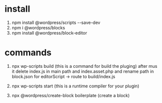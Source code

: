 # install
 1. npm install @wordpress/scripts --save-dev
 2. npm i @wordpress/blocks
 3. npm install @wordpress/block-editor
 
# commands
 1. npx wp-scripts build  (this is a command for build the pluging) after mus it  delete index.js in main path and index.asset.php
 and rename path in block.json for editorScript -> route to build/index.js

 2. npx wp-scripts start  (this is a runtime compiler for your plugin)

 3. npx @wordpress/create-block boilerplate  (create a block)
